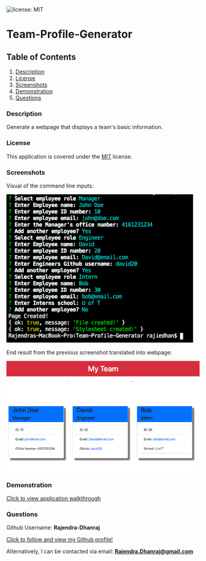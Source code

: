 ![license: MIT](https://img.shields.io/badge/License-MIT-yellow.svg)

# **Team-Profile-Generator**

## Table of Contents

1. [Description](#description)
2. [License](#license)
3. [Screenshots](#screenshots)
4. [Demonstration](#demonstration)
5. [Questions](#questions)

### Description

Generate a webpage that displays a team's basic information.

### License

This application is covered under the [MIT](https://opensource.org/licenses/MIT) license.

### Screenshots

Visual of the command line inputs:

![Screenshot1](./assets/screenshot1.png)

End result from the previous screenshot translated into webpage:

![Screenshot2](./assets/screenshot2.png)

### Demonstration

[Click to view application walkthrough](https://drive.google.com/file/d/1FfhLCdXSESrVNAk9b5SasWKZiw9patYe/view)

### Questions

Github Username: **Rajendra-Dhanraj**

[Click to follow and view my Github profile!](https://github.com/Rajendra-Dhanraj)

Alternatively, I can be contacted via email: **Rajendra.Dhanraj@gmail.com**
